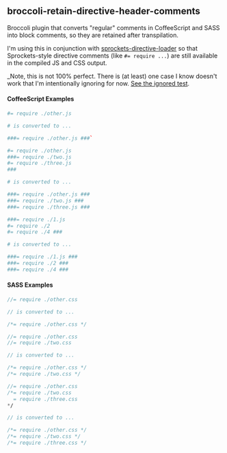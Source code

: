 ## broccoli-retain-directive-header-comments

Broccoli plugin that converts "regular" comments in CoffeeScript and SASS into block comments, so they are retained after transpilation.

I'm using this in conjunction with [sprockets-directive-loader](https://github.com/timmfin/sprockets-directive-loader) so that Sprockets-style directive comments (like `#= require ...`) are still available in the compiled JS and CSS output.

_Note, this is not 100% perfect. There is (at least) one case I know doesn't work that I'm intentionally ignoring for now. [See the ignored test](https://github.com/timmfin/broccoli-retain-directive-header-comments/blob/53c0852dabc6f037ec95debdbdffa01086375c49/test.js#L103-L114).

#### CoffeeScript Examples

```coffeescript
#= require ./other.js

# is converted to ...

###= require ./other.js ###`
```

```coffeescript
#= require ./other.js
###= require ./two.js
#= require ./three.js
###

# is converted to ...

###= require ./other.js ###
###= require ./two.js ###
###= require ./three.js ###
```

```coffeescript
###= require ./1.js
#= require ./2
#= require ./4 ###

# is converted to ...

###= require ./1.js ###
###= require ./2 ###
###= require ./4 ###
```

       
#### SASS Examples
```sass
//= require ./other.css

// is converted to ...

/*= require ./other.css */
```

```sass
//= require ./other.css
//= require ./two.css

// is converted to ...

/*= require ./other.css */
/*= require ./two.css */
```

```sass
//= require ./other.css
/*= require ./two.css
  = require ./three.css
*/

// is converted to ...

/*= require ./other.css */
/*= require ./two.css */
/*= require ./three.css */
```
